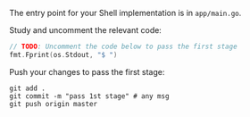 The entry point for your Shell implementation is in `app/main.go`.

Study and uncomment the relevant code:

```go
// TODO: Uncomment the code below to pass the first stage
fmt.Fprint(os.Stdout, "$ ")
```

Push your changes to pass the first stage:

```
git add .
git commit -m "pass 1st stage" # any msg
git push origin master
```
